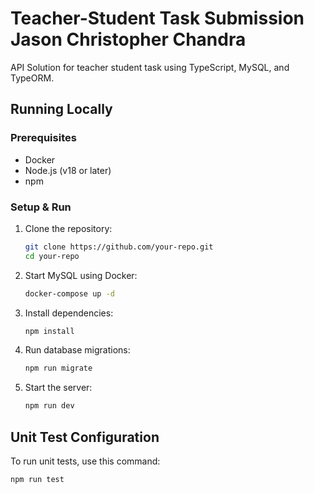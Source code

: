 # Teacher-Student Task Submission Jason Christopher Chandra

API Solution for teacher student task using TypeScript, MySQL, and TypeORM.

## Running Locally

### Prerequisites
- Docker
- Node.js (v18 or later)
- npm

### Setup & Run
1. Clone the repository:
   ```sh
   git clone https://github.com/your-repo.git
   cd your-repo
   ```
2. Start MySQL using Docker:
   ```sh
   docker-compose up -d
   ```
3. Install dependencies:
   ```sh
   npm install
   ```
4. Run database migrations:
   ```sh
   npm run migrate
   ```
5. Start the server:
   ```sh
   npm run dev
   ```

## Unit Test Configuration
To run unit tests, use this command:
  ```sh
  npm run test
   ```

